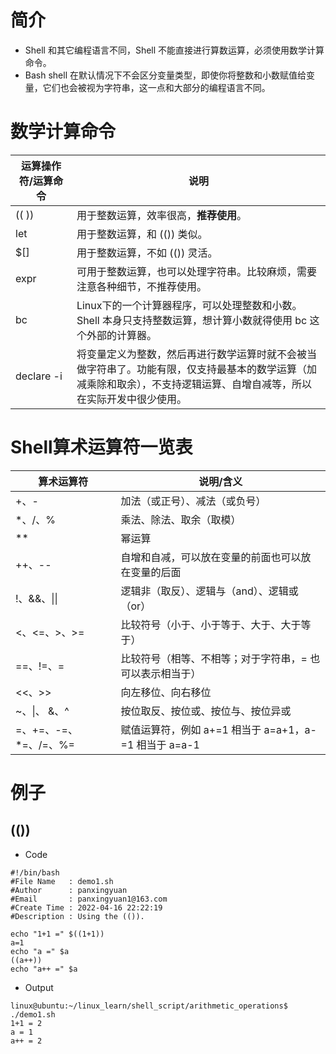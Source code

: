 # 简介

- Shell 和其它编程语言不同，Shell 不能直接进行算数运算，必须使用数学计算命令。
- Bash shell 在默认情况下不会区分变量类型，即使你将整数和小数赋值给变量，它们也会被视为字符串，这一点和大部分的编程语言不同。

# 数学计算命令

| 运算操作符/运算命令                                     | 说明                                                         |
| ------------------------------------------------------- | ------------------------------------------------------------ |
| (( ))        | 用于整数运算，效率很高，**推荐使用**。                      |
| let           | 用于整数运算，和 (()) 类似。                             |
| $[]       | 用于整数运算，不如 (()) 灵活。                              |
| expr     | 可用于整数运算，也可以处理字符串。比较麻烦，需要注意各种细节，不推荐使用。 |
| bc        | Linux下的一个计算器程序，可以处理整数和小数。Shell 本身只支持整数运算，想计算小数就得使用 bc 这个外部的计算器。 |
| declare -i | 将变量定义为整数，然后再进行数学运算时就不会被当做字符串了。功能有限，仅支持最基本的数学运算（加减乘除和取余），不支持逻辑运算、自增自减等，所以在实际开发中很少使用。 |

# Shell算术运算符一览表

| 算术运算符            | 说明/含义                                                |
| --------------------- | -------------------------------------------------------- |
| +、-                  | 加法（或正号）、减法（或负号）                           |
| *、/、%               | 乘法、除法、取余（取模）                                 |
| **                    | 幂运算                                                   |
| ++、--                | 自增和自减，可以放在变量的前面也可以放在变量的后面       |
| !、&&、\|\|           | 逻辑非（取反）、逻辑与（and）、逻辑或（or）              |
| <、<=、>、>=          | 比较符号（小于、小于等于、大于、大于等于）               |
| ==、!=、=             | 比较符号（相等、不相等；对于字符串，= 也可以表示相当于） |
| <<、>>                | 向左移位、向右移位                                       |
| ~、\|、 &、^          | 按位取反、按位或、按位与、按位异或                       |
| =、+=、-=、*=、/=、%= | 赋值运算符，例如 a+=1 相当于 a=a+1，a-=1 相当于 a=a-1    |

# 例子

## (())

- Code

```shell
#!/bin/bash
#File Name   : demo1.sh
#Author      : panxingyuan
#Email       : panxingyuan1@163.com
#Create Time : 2022-04-16 22:22:19
#Description : Using the (()).

echo "1+1 =" $((1+1))
a=1
echo "a =" $a
((a++))
echo "a++ =" $a 
```
- Output

```shell
linux@ubuntu:~/linux_learn/shell_script/arithmetic_operations$ ./demo1.sh 
1+1 = 2
a = 1
a++ = 2

```




